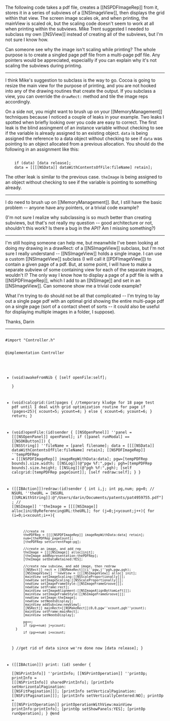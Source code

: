 The following code takes a pdf file, creates a [[NSPDFImageRep]] from it, stores it in a series of subviews of a [[NSImageView]], then displays the grid within that view.  The screen image scales ok, and when printing, the mainView is scaled ok, but the scaling code doesn't seem to work at all when printing within the subviews.  Mike Trent suggested I needed to subclass my own [[NSView]] instead of creating all of the subviews, but I'm not sure I know how.  

Can someone see why the image isn't scaling while printing?  The whole purpose is to create a singled page pdf file from a multi-page pdf file.  Any pointers would be appreciated, especiallly if you can explain why it's not scaling the subviews during printing.

----

I think Mike's suggestion to subclass is the way to go. Cocoa is going to resize the main view for the purpose of printing, and you are not hooked into any of the drawing routines that create the output. If you subclass a view, you can override the <code>drawRect:</code> method and tile the image reps accordingly. 

On a side not, you might want to brush up on your [[MemoryManagement]] techniques because I noticed a couple of leaks in your example. Two leaks I spotted when briefly looking over you code are easy to correct. The first leak is the blind assingment of an instance variable without checking to see if the variable is already assigned to an existing object. <code>data</code> is being assigned the reference to a data object without checking to see if <code>data</code> was pointing to an object allocated from a previous allocation. You should do the following in an assignment like this:

<code>
    if (data) [data release];
    data = [[[[NSData]] dataWithContentsOfFile:fileName] retain];
</code>

The other leak is similar to the previous case. <code>theImage</code> is being assigned to an object without checking to see if the variable is pointing to something already.

----

I do need to brush up on [[MemoryManagement]].  But, I still have the basic problem -- anyone have any pointers, or a trivial code example?  

(I'm not sure I realize why subclassing is so much better than creating subviews, but that's not really my question -- good architecture or not, shouldn't this work?  Is there a bug in the API?  Am I missing something?)

----

I'm still hoping someone can help me, but meanwhile I've been looking at doing my drawing in a drawRect: of a [[NSImageView]] subclass, but I'm not sure I really understand -- [[NSImageView]] holds a single image.  I can use a custom [[NSImageView]] subclass (I will call it [[PDFImageView]]) to contain a given page of a pdf.  But, at some point, I will have to make a separate subview of some containing view for each of the separate images, wouldn't I?  The only way I know how to display a page of a pdf file is with a [[NSPDFImageRep]], which I add to an [[NSImage]] and set in an [[NSImageView]].  Can someone show me a trivial code example?  

What I'm trying to do should not be all that complicated -- I'm trying to lay out a single page pdf with an optimal grid showing the entire multi-page pdf on a single page (sort of a contact sheet of sorts -- it could also be useful for displaying multiple images in a folder, I suppose).

Thanks,
Darin

----

<code>
#import "Controller.h"

@implementation Controller

- (void)awakeFromNib
{
	[self openFile:self];	
}

- (void)calcgrid:(int)pages
{
	//temporary kludge for 18 page test pdf until I deal with grid optimization routine for page
	if (pages<25){
		xcount=5;
		ycount=4;
	}
	else {
		xcount=6;
		ycount=6;
	}
	return;
}

- (void)openFile:(id)sender
{
    [[NSOpenPanel]] ''panel = [[[NSOpenPanel]] openPanel];
    if ([panel runModal] == [[NSOKButton]]) {
        [[NSString]] ''fileName = [panel filename];
		data = [[[[NSData]] dataWithContentsOfFile:fileName] retain];
		[[NSPDFImageRep]] ''tempPDFRep = [[[NSPDFImageRep]] imageRepWithData:data];	
		pgw=[tempPDFRep bounds].size.width;
		[[NSLog]](@"pgw %f:",pgw);
		pgh=[tempPDFRep bounds].size.height;
		[[NSLog]](@"pgh %f:",pgh);
		[self calcgrid:[tempPDFRep pageCount]];
		[self redraw:self];
	}
}

- ([[IBAction]])redraw:(id)sender
{
	int i,j;
	int pg,num;
	pg=0;
//	NSURL ''theURL = [NSURL [[URLWithString]]:@"/Users/darin/Documents/patents/pat4959755.pdf"];
//	[[NSImage]] ''theImage = [[[[NSImage]] alloc]initByReferencingURL:theURL];
	for (j=0;j<ycount;j++){
		for (i=0;i<xcount;i++){

			//create re
			thePDFRep = [[[[NSPDFImageRep]] imageRepWithData:data] retain];	
			num=[thePDFRep pageCount];
			[thePDFRep setCurrentPage:pg];

			//create an image, and add rep
			theImage = [[[[NSImage]] alloc]init];
			[theImage addRepresentation:thePDFRep];
			[theImage setDataRetained:YES];

			//create new subview, and add image, then redraw
			[[NSRect]] rect = [[NSMakeRect]](i''pgw,j''pgh,pgw,pgh);
			[[NSImageView]] ''newView = [[[[NSImageView]] alloc] init];
			[mainView setImageScaling:[[NSScaleProportionally]]];
			[newView setImageScaling:[[NSScaleProportionally]]];
			[newView setImageFrameStyle:[[NSImageFrameGroove]]];			
			[newView setFrame:rect];
			[mainView setImageAlignment:[[NSImageAlignBottomLeft]]];
			[mainView setImageFrameStyle:[[NSImageFrameGroove]]];
			[newView setImage:theImage];
			[newView setNeedsDisplay];
			[mainView addSubview:newView];
			[[NSRect]] mainRect=[[NSMakeRect]](0,0,pgw''xcount,pgh''ycount);
			[mainView setFrame:mainRect];
			[mainView setNeedsDisplay];

			pg++;
			if (pg>=num) j=ycount;
		}
			if (pg>=num) i=xcount;
	}
	//get rid of data since we're done now
	[data release];
}

- ([[IBAction]]) print: (id) sender
{		
	[[NSPrintInfo]] ''printInfo;
	[[NSPrintOperation]] ''printOp;
	printInfo = [[[NSPrintInfo]] sharedPrintInfo];
	[printInfo setHorizontalPagination: [[NSFitPagination]]];
	[printInfo setVerticalPagination: [[NSFitPagination]]];
	[printInfo setVerticallyCentered:NO];
	printOp = [[[NSPrintOperation]] printOperationWithView:mainView printInfo:printInfo];
	[printOp setShowPanels:YES];
	[printOp runOperation];
}
@end
</code>